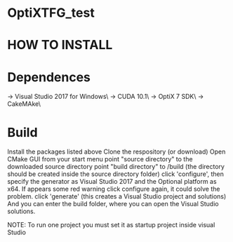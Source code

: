 # OptiXTFG_test

# HOW TO INSTALL

# Dependences
-> Visual Studio 2017 for Windows\\
-> CUDA 10.1\\
-> OptiX 7 SDK\\
-> CakeMAke\\

# Build

Install the packages listed above
Clone the respository (or download)
Open CMake GUI from your start menu
  point "source directory" to the downloaded source directory
  point "build directory" to /build (the directory should be created inside the source directory folder)
  click 'configure', then specify the generator as Visual Studio 2017 and the Optional platform as x64. If appears some red warning click configure again, it could solve the       problem.
click 'generate' (this creates a Visual Studio project and solutions)
And you can enter the build folder, where you can open the Visual Studio solutions. 

NOTE: To run one project you must set it as startup project inside visual Studio
